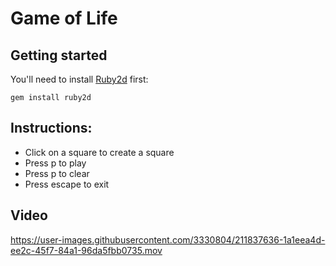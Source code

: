 # Game of Life

## Getting started
You'll need to install [Ruby2d](https://www.ruby2d.com/) first:
```
gem install ruby2d
```
## Instructions:

- Click on a square to create a square
- Press p to play
- Press p to clear
- Press escape to exit

## Video
https://user-images.githubusercontent.com/3330804/211837636-1a1eea4d-ee2c-45f7-84a1-96da5fbb0735.mov

